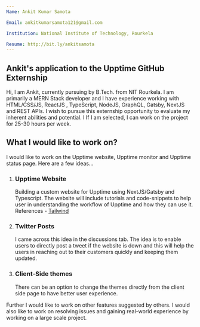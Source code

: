 ```yaml
---
Name: Ankit Kumar Samota

Email: ankitkumarsamota121@gmail.com

Institution: National Institute of Technology, Rourkela

Resume: http://bit.ly/ankitsamota
---
```


## Ankit's application to the Upptime GitHub Externship

Hi, I am Ankit, currently pursuing by B.Tech. from NIT Rourkela. I am primarily a MERN Stack developer and I have experience working with HTML/CSS/JS, ReactJS , TypeScript, NodeJS, GraphQL, Gatsby, NextJS and REST APIs. I wish to pursue this externship opportunity to evaluate my inherent abilities and potential. I If I am selected, I can work on the project for 25-30 hours per week.

## What I would like to work on?

I would like to work on the Upptime website, Upptime monitor and Upptime status page. Here are a few ideas...

1. ### Upptime Website

   Building a custom website for Upptime using NextJS/Gatsby and Typescript. The website will include tutorials and code-snippets to help user in understanding the workflow of Upptime and how they can use it. References - [Tailwind](https://tailwindcss.com/)

2. ### Twitter Posts
   I came across this idea in the discussions tab. The idea is to enable users to directly post a tweet if the website is down and this will help the users in reaching out to their customers quickly and keeping them updated.
3. ### Client-Side themes
   There can be an option to change the themes directly from the client side page to have better user experience.

Further I would like to work on other features suggested by others. I would also like to work on resolving issues and gaining real-world experience by working on a large scale project.
